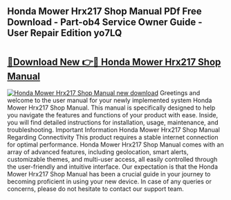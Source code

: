 ## Honda Mower Hrx217 Shop Manual PDf Free Download - Part-ob4 Service Owner Guide - User Repair Edition yo7LQ

# <h2><a href="http://bc80251.oget.top/?id=Honda+Mower+Hrx217+Shop+Manual">🔗Download New 👉🔴 Honda Mower Hrx217 Shop Manual</a></h2>

[![Honda Mower Hrx217 Shop Manual new download](https://i.imgur.com/5g1atiW.png)](http://bc80251.oget.top/?id=Honda+Mower+Hrx217+Shop+Manual)
Greetings and welcome to the user manual for your newly implemented system Honda Mower Hrx217 Shop Manual. This manual is specifically designed to help you navigate the features and functions of your product with ease. Inside, you will find detailed instructions for installation, usage, maintenance, and troubleshooting. Important Information Honda Mower Hrx217 Shop Manual Regarding Connectivity This product requires a stable internet connection for optimal performance. Honda Mower Hrx217 Shop Manual comes with an array of advanced features, including geolocation, smart alerts, customizable themes, and multi-user access, all easily controlled through the user-friendly and intuitive interface. Our expectation is that the Honda Mower Hrx217 Shop Manual has been a crucial guide in your journey to becoming proficient in using your new device. In case of any queries or concerns, please do not hesitate to contact our support team.
